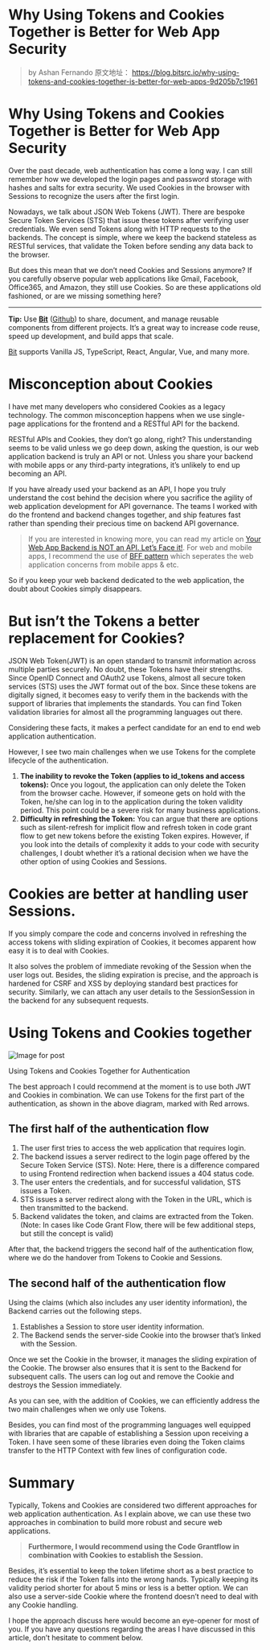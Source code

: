 # Why Using Tokens and Cookies Together is Better for Web App Security

> by Ashan Fernando
> 原文地址： https://blog.bitsrc.io/why-using-tokens-and-cookies-together-is-better-for-web-apps-9d205b7c1961


# Why Using Tokens and Cookies Together is Better for Web App Security

Over the past decade, web authentication has come a long way. I can still remember how we developed the login pages and password storage with hashes and salts for extra security. We used Cookies in the browser with Sessions to recognize the users after the first login.

Nowadays, we talk about JSON Web Tokens (JWT). There are bespoke Secure Token Services (STS) that issue these tokens after verifying user credentials. We even send Tokens along with HTTP requests to the backends. The concept is simple, where we keep the backend stateless as RESTful services, that validate the Token before sending any data back to the browser.

But does this mean that we don’t need Cookies and Sessions anymore? If you carefully observe popular web applications like Gmail, Facebook, Office365, and Amazon, they still use Cookies. So are these applications old fashioned, or are we missing something here?

---

**Tip:** Use [**Bit**](https://bit.dev/) ([Github](https://girhub.com/teambit/bit)) to share, document, and manage reusable components from different projects. It’s a great way to increase code reuse, speed up development, and build apps that scale.

[Bit](https://bit.dev) supports Vanilla JS, TypeScript, React, Angular, Vue, and many more.


# Misconception about Cookies

I have met many developers who considered Cookies as a legacy technology. The common misconception happens when we use single-page applications for the frontend and a RESTful API for the backend.

RESTful APIs and Cookies, they don’t go along, right? This understanding seems to be valid unless we go deep down, asking the question, is our web application backend is truly an API or not. Unless you share your backend with mobile apps or any third-party integrations, it’s unlikely to end up becoming an API.

If you have already used your backend as an API, I hope you truly understand the cost behind the decision where you sacrifice the agility of web application development for API governance. The teams I worked with do the frontend and backend changes together, and ship features fast rather than spending their precious time on backend API governance.

> If you are interested in knowing more, you can read my article on [Your Web App Backend is NOT an API. Let’s Face it!](/your-web-app-backend-is-not-an-api-lets-face-it-5b8d738458a6). For web and mobile apps, I recommend the use of [BFF pattern](https://samnewman.io/patterns/architectural/bff/) which seperates the web application concerns from mobile apps & etc.

So if you keep your web backend dedicated to the web application, the doubt about Cookies simply disappears.

# But isn’t the Tokens a better replacement for Cookies?

JSON Web Token(JWT) is an open standard to transmit information across multiple parties securely. No doubt, these Tokens have their strengths. Since OpenID Connect and OAuth2 use Tokens, almost all secure token services (STS) uses the JWT format out of the box. Since these tokens are digitally signed, it becomes easy to verify them in the backends with the support of libraries that implements the standards. You can find Token validation libraries for almost all the programming languages out there.

Considering these facts, it makes a perfect candidate for an end to end web application authentication.

However, I see two main challenges when we use Tokens for the complete lifecycle of the authentication.

1.  **The inability to revoke the Token (applies to id_tokens and access tokens):** Once you logout, the application can only delete the Token from the browser cache. However, if someone gets on hold with the Token, he/she can log in to the application during the token validity period. This point could be a severe risk for many business applications.
2.  **Difficulty in refreshing the Token:** You can argue that there are options such as silent-refresh for implicit flow and refresh token in code grant flow to get new tokens before the existing Token expires. However, if you look into the details of complexity it adds to your code with security challenges, I doubt whether it’s a rational decision when we have the other option of using Cookies and Sessions.

# Cookies are better at handling user Sessions.

If you simply compare the code and concerns involved in refreshing the access tokens with sliding expiration of Cookies, it becomes apparent how easy it is to deal with Cookies.

It also solves the problem of immediate revoking of the Session when the user logs out. Besides, the sliding expiration is precise, and the approach is hardened for CSRF and XSS by deploying standard best practices for security. Similarly, we can attach any user details to the SessionSession in the backend for any subsequent requests.

# Using Tokens and Cookies together

![Image for post](https://greatweber.github.io/funToStudy/backups/2020-07/images/2020-07-28-1.png)



Using Tokens and Cookies Together for Authentication

The best approach I could recommend at the moment is to use both JWT and Cookies in combination. We can use Tokens for the first part of the authentication, as shown in the above diagram, marked with Red arrows.

## The first half of the authentication flow

1.  The user first tries to access the web application that requires login.
2.  The backend issues a server redirect to the login page offered by the Secure Token Service (STS). Note: Here, there is a difference compared to using Frontend redirection when backend issues a 404 status code.
3.  The user enters the credentials, and for successful validation, STS issues a Token.
4.  STS issues a server redirect along with the Token in the URL, which is then transmitted to the backend.
5.  Backend validates the token, and claims are extracted from the Token. (Note: In cases like Code Grant Flow, there will be few additional steps, but still the concept is valid)

After that, the backend triggers the second half of the authentication flow, where we do the handover from Tokens to Cookie and Sessions.

## The second half of the authentication flow

Using the claims (which also includes any user identity information), the Backend carries out the following steps.

1.  Establishes a Session to store user identity information.
2.  The Backend sends the server-side Cookie into the browser that’s linked with the Session.

Once we set the Cookie in the browser, it manages the sliding expiration of the Cookie. The browser also ensures that it is sent to the Backend for subsequent calls. The users can log out and remove the Cookie and destroys the Session immediately.

As you can see, with the addition of Cookies, we can efficiently address the two main challenges when we only use Tokens.

Besides, you can find most of the programming languages well equipped with libraries that are capable of establishing a Session upon receiving a Token. I have seen some of these libraries even doing the Token claims transfer to the HTTP Context with few lines of configuration code.

# Summary

Typically, Tokens and Cookies are considered two different approaches for web application authentication. As I explain above, we can use these two approaches in combination to build more robust and secure web applications.

> **Furthermore, I would recommend using the Code Grantflow in combination with Cookies to establish the Session.**

Besides, it’s essential to keep the token lifetime short as a best practice to reduce the risk if the Token falls into the wrong hands. Typically keeping its validity period shorter for about 5 mins or less is a better option. We can also use a server-side Cookie where the frontend doesn’t need to deal with any Cookie handling.

I hope the approach discuss here would become an eye-opener for most of you. If you have any questions regarding the areas I have discussed in this article, don’t hesitate to comment below.

